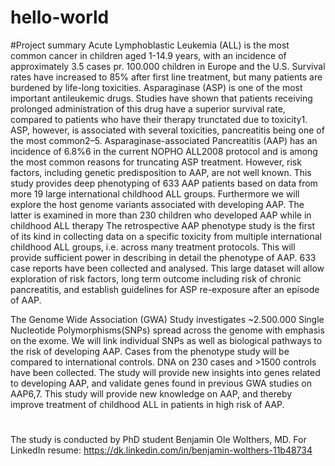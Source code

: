 # hello-world
#Project summary
Acute Lymphoblastic Leukemia (ALL) is the most common cancer in children aged 1-14.9 years, with an incidence of approximately 3.5 cases pr. 100.000 children in Europe and the U.S. Survival rates have increased to 85% after first line treatment, but many patients are burdened by life-long toxicities. Asparaginase (ASP) is one of the most important antileukemic drugs. Studies have shown that patients receiving prolonged administration of this drug have a superior survival rate, compared to patients who have their therapy trunctated due to toxicity1. ASP, however, is associated with several toxicities, pancreatitis being one of the most common2–5. Asparaginase-associated Pancreatitis (AAP) has an incidence of 6.8%6 in the current NOPHO ALL2008 protocol and is among the most common reasons for truncating ASP treatment. However, risk factors, including genetic predisposition to AAP, are not well known.
This study provides deep phenotyping of 633 AAP patients based on data from more 19 large international childhood ALL groups. Furthermore we will explore the host genome variants associated with developing AAP. The latter is examined in more than 230 children who developed AAP while in childhood ALL therapy The retrospective AAP phenotype study is the first of its kind in collecting data on a specific toxicity from multiple international childhood ALL groups, i.e. across many treatment protocols. This will provide sufficient power in describing in detail the phenotype of AAP. 633 case reports have been collected and analysed. This large dataset will allow exploration of risk factors, long term outcome including risk of chronic pancreatitis, and establish guidelines for ASP re-exposure after an episode of AAP.

The Genome Wide Association (GWA) Study investigates ~2.500.000 Single Nucleotide Polymorphisms(SNPs) spread across the genome with emphasis on the exome. We will link individual SNPs as well as biological pathways to the risk of developing AAP. Cases from the phenotype study will be compared to international controls. DNA on 230 cases and >1500 controls have been collected. The study will provide new insights into genes related to developing AAP, and validate genes found in previous GWA studies on AAP6,7.
This study will provide new knowledge on AAP, and thereby improve treatment of childhood ALL in patients in high risk of AAP.

#
The study is conducted by PhD student Benjamin Ole Wolthers, MD.
For LinkedIn resume: https://dk.linkedin.com/in/benjamin-wolthers-11b48734
